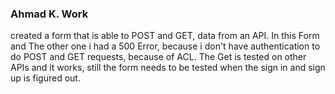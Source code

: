 ### Ahmad K. Work

created a form that is able to POST and GET, data from an API. In this Form and The other one i had a 500 Error, because i don't have authentication to do POST and GET requests, because of ACL. The Get is tested on other APIs and it works, still the form needs to be tested when the sign in and sign up is figured out. 

